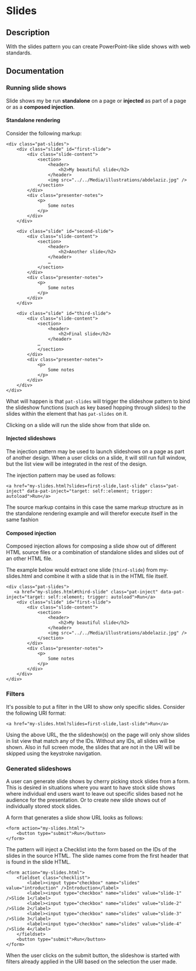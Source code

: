 # Slides

## Description
With the slides pattern you can create PowerPoint-like slide shows with web standards.

## Documentation
### Running slide shows
Slide shows my be run **standalone** on a page or **injected** as part of a page or as a **composed injection**.

#### Standalone rendering
Consider the following markup:

	<div class="pat-slides">	
		<div class="slide" id="first-slide">
			<div class="slide-content">
				<section>
					<header>
						<h2>My beautiful slide</h2>
					</header>
					<img src="../../Media/illustrations/abdelaziz.jpg" />
				</section>
			</div>
			<div class="presenter-notes">
				<p>
				    Some notes
				</p>
			</div>
		</div>
		
		<div class="slide" id="second-slide">
			<div class="slide-content">
				<section>
					<header>
						<h2>Another slide</h2>
					</header>
					…
				</section>
			</div>
			<div class="presenter-notes">	
				<p>
				    Some notes
				</p>
			</div>
		</div>
							
		<div class="slide" id="third-slide">
			<div class="slide-content">
				<section>
					<header>
						<h2>Final slide</h2>
					</header>
                …	
				</section>
			</div>
			<div class="presenter-notes">
				<p>
				    Some notes
				</p>				    
			</div>
		</div>
	</div>

What will happen is that `pat-slides` will trigger the slideshow pattern to bind the slideshow functions (such as key based hopping through slides) to the slides within the element that has `pat-slides` on it. 

Clicking on a slide will run the slide show from that slide on.

#### Injected slideshows
The injection pattern may be used to launch slideshows on a page as part of another design. When a user clicks on a slide, it will still run full window, but the list view will be integrated in the rest of the design. 

The injection pattern may be used as follows:

    <a href="my-slides.html?slides=first-slide,last-slide" class="pat-inject" data-pat-inject="target: self::element; trigger: autoload">Run</a>            
    
The source markup contains in this case the same markup structure as in the standalone rendering example and will therefor execute itself in the same fashion 

#### Composed injection
Composed injection allows for composing a slide show out of different HTML source files or a combination of standalone slides and slides out of an other HTML file. 

The example below would extract one slide (`third-slide`) from my-slides.html and combine it with a slide that is in the HTML file itself. 

	<div class="pat-slides">		
	   <a href="my-slides.html#third-slide" class="pat-inject" data-pat-inject="target: self::element; trigger: autoload">Run</a>
		<div class="slide" id="first-slide">
			<div class="slide-content">
				<section>
					<header>
						<h2>My beautiful slide</h2>
					</header>
					<img src="../../Media/illustrations/abdelaziz.jpg" />
				</section>
			</div>
			<div class="presenter-notes">
				<p>
				    Some notes
				</p>
			</div>
		</div>
	</div>

### Filters
It's possible to put a filter in the URI to show only specific slides. Consider the following URI format:

    <a href="my-slides.html?slides=first-slide,last-slide">Run</a>
    
Using the above URL, the the slideshow(s) on the page will only show slides in list view that match any of the IDs. Without any IDs, all slides will be shown. Also in full screen mode, the slides that are not in the URI will be skipped using the keystroke navigation. 

### Generated slideshows
A user can generate slide shows by cherry picking stock slides from a form. This is desired in situations where you want to have stock slide shows where individual end users want to leave out specific slides based not he audience for the presentation. Or to create new slide shows out of individually stored stock slides. 

A form that generates a slide show URL looks as follows:

    <form action="my-slides.html">
        <button type="submit">Run</button>
    </form>

The pattern will inject a Checklist into the form based on the IDs of the slides in the source HTML. The slide names come from the first header that is found in the slide HTML.

    <form action="my-slides.html">
        <fieldset class="checklist">
            <label><input type="checkbox" name="slides" value="introduction" />Introduction</label>
            <label><input type="checkbox" name="slides" value="slide-1" />Slide 1</label>
            <label><input type="checkbox" name="slides" value="slide-2" />Slide 2</label>
            <label><input type="checkbox" name="slides" value="slide-3" />Slide 3</label>
            <label><input type="checkbox" name="slides" value="slide-4" />Slide 4</label>
        </fieldset>
        <button type="submit">Run</button>
    </form>
    
When the user clicks on the submit button, the slideshow is started with filters already applied in the URI based on the selection the user made.
    